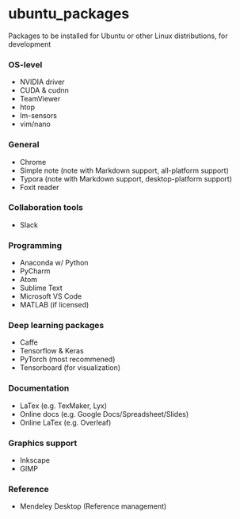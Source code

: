 # ubuntu_packages
Packages to be installed for Ubuntu or other Linux distributions, for development


### OS-level
* NVIDIA driver
* CUDA & cudnn
* TeamViewer
* htop
* lm-sensors
* vim/nano

### General
* Chrome
* Simple note (note with Markdown support, all-platform support)
* Typora (note with Markdown support, desktop-platform support)
* Foxit reader

### Collaboration tools
* Slack

### Programming
* Anaconda w/ Python
* PyCharm
* Atom
* Sublime Text
* Microsoft VS Code
* MATLAB (if licensed)

### Deep learning packages
* Caffe
* Tensorflow & Keras
* PyTorch (most recommened)
* Tensorboard (for visualization)

### Documentation
* LaTex (e.g. TexMaker, Lyx)
* Online docs (e.g. Google Docs/Spreadsheet/Slides)
* Online LaTex (e.g. Overleaf)

### Graphics support
* Inkscape
* GIMP

### Reference
* Mendeley Desktop (Reference management)
